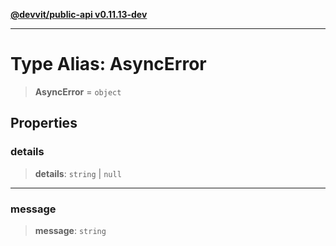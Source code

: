 [**@devvit/public-api v0.11.13-dev**](../README.md)

---

# Type Alias: AsyncError

> **AsyncError** = `object`

## Properties

<a id="details"></a>

### details

> **details**: `string` \| `null`

---

<a id="message"></a>

### message

> **message**: `string`
